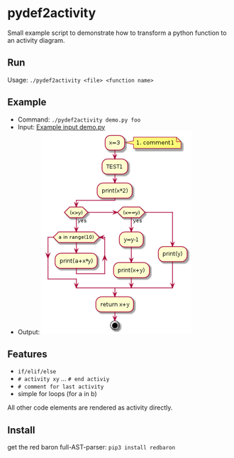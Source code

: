 # pydef2activity

Small example script to demonstrate how to transform a python function to an activity diagram. 

## Run

Usage: ```./pydef2activity <file> <function name>```

## Example

 * Command: ```./pydef2activity demo.py foo```
 * Input: [Example input demo.py](demo.py)
 * Output: ![Example output for demo.py](foo.png?raw=true)

## Features

 * ```if/elif/else```
 * ```# activity xy``` ... ```# end activiy```
 * ```# comment for last activity```
 * simple for loops (for a in b)
 
 All other code elements are rendered as activity directly.
 
## Install

get the red baron full-AST-parser: ```pip3 install redbaron```
